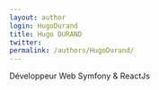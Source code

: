 ```yaml
---
layout: author
login: HugoDurand
title: Hugo DURAND
twitter:
permalink: /authors/HugoDurand/
---
```

Développeur Web Symfony & ReactJs 
